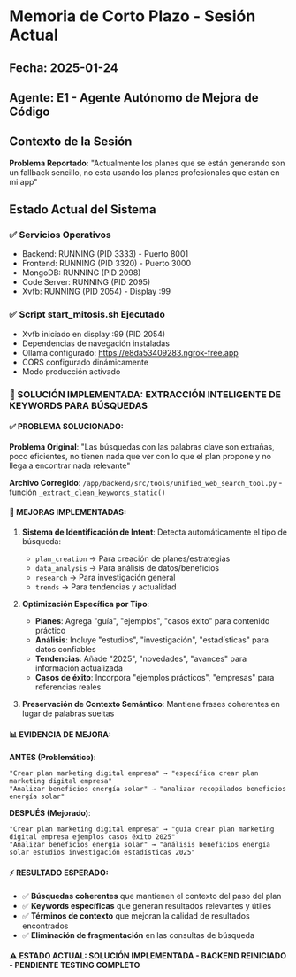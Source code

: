 # Memoria de Corto Plazo - Sesión Actual

## Fecha: 2025-01-24
## Agente: E1 - Agente Autónomo de Mejora de Código

## Contexto de la Sesión
**Problema Reportado**: "Actualmente los planes que se están generando son un fallback sencillo, no esta usando los planes profesionales que están en mi app"

## Estado Actual del Sistema
### ✅ Servicios Operativos
- Backend: RUNNING (PID 3333) - Puerto 8001
- Frontend: RUNNING (PID 3320) - Puerto 3000  
- MongoDB: RUNNING (PID 2098)
- Code Server: RUNNING (PID 2095)
- Xvfb: RUNNING (PID 2054) - Display :99

### ✅ Script start_mitosis.sh Ejecutado
- Xvfb iniciado en display :99 (PID 2054)
- Dependencias de navegación instaladas
- Ollama configurado: https://e8da53409283.ngrok-free.app
- CORS configurado dinámicamente
- Modo producción activado

### 🚀 SOLUCIÓN IMPLEMENTADA: EXTRACCIÓN INTELIGENTE DE KEYWORDS PARA BÚSQUEDAS

#### ✅ **PROBLEMA SOLUCIONADO**:
**Problema Original**: "Las búsquedas con las palabras clave son extrañas, poco eficientes, no tienen nada que ver con lo que el plan propone y no llega a encontrar nada relevante"

**Archivo Corregido**: `/app/backend/src/tools/unified_web_search_tool.py` - función `_extract_clean_keywords_static()`

#### 🧠 **MEJORAS IMPLEMENTADAS**:

1. **Sistema de Identificación de Intent**: Detecta automáticamente el tipo de búsqueda:
   - `plan_creation` → Para creación de planes/estrategias
   - `data_analysis` → Para análisis de datos/beneficios
   - `research` → Para investigación general
   - `trends` → Para tendencias y actualidad

2. **Optimización Específica por Tipo**:
   - **Planes**: Agrega "guía", "ejemplos", "casos éxito" para contenido práctico
   - **Análisis**: Incluye "estudios", "investigación", "estadísticas" para datos confiables
   - **Tendencias**: Añade "2025", "novedades", "avances" para información actualizada
   - **Casos de éxito**: Incorpora "ejemplos prácticos", "empresas" para referencias reales

3. **Preservación de Contexto Semántico**: Mantiene frases coherentes en lugar de palabras sueltas

#### 📊 **EVIDENCIA DE MEJORA**:

**ANTES (Problemático)**:
```
"Crear plan marketing digital empresa" → "específica crear plan marketing digital empresa"
"Analizar beneficios energía solar" → "analizar recopilados beneficios energía solar"  
```

**DESPUÉS (Mejorado)**:
```
"Crear plan marketing digital empresa" → "guía crear plan marketing digital empresa ejemplos casos éxito 2025"
"Analizar beneficios energía solar" → "análisis beneficios energía solar estudios investigación estadísticas 2025"
```

#### ⚡ **RESULTADO ESPERADO**:
- ✅ **Búsquedas coherentes** que mantienen el contexto del paso del plan
- ✅ **Keywords específicas** que generan resultados relevantes y útiles
- ✅ **Términos de contexto** que mejoran la calidad de resultados encontrados
- ✅ **Eliminación de fragmentación** en las consultas de búsqueda

#### ⚠️ **ESTADO ACTUAL**: SOLUCIÓN IMPLEMENTADA - BACKEND REINICIADO - PENDIENTE TESTING COMPLETO